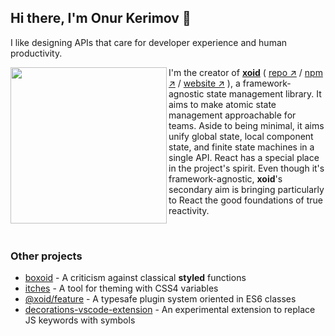 ## Hi there, I'm Onur Kerimov 👋

I like designing APIs that care for developer experience and human productivity.

<a href="https://xoid.dev">
  <img width="250" src="https://raw.githubusercontent.com/onurkerimov/xoid/master/assets/logo-full.svg" align="left" />
</a>
  
I'm the creator of [**xoid**](https://github.com/onurkerimov/xoid) ( [repo ↗︎](https://github.com/onurkerimov/xoid) / [npm ↗︎](https://www.npmjs.com/package/xoid) / [website ↗︎](https://xoid.dev) ), a framework-agnostic state management library. It aims to make atomic state management approachable for teams. Aside to being minimal, it aims unify global state, local component state, and finite state machines in a single API. React has a special place in the project's spirit. Even though it's framework-agnostic, **xoid**'s secondary aim is bringing particularly to React the good foundations of true reactivity.

</br>

### Other projects
- [boxoid](https://github.com/onurkerimov/boxoid) - A criticism against classical **styled** functions
- [itches](https://github.com/onurkerimov/itches) - A tool for theming with CSS4 variables
- [@xoid/feature](https://www.npmjs.com/package/@xoid/feature) - A typesafe plugin system oriented in ES6 classes
- [decorations-vscode-extension](https://github.com/onurkerimov/decorations-vscode-extension) - An experimental extension to replace JS keywords with symbols
